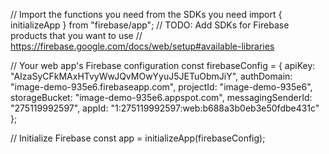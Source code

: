 // Import the functions you need from the SDKs you need
import { initializeApp } from "firebase/app";
// TODO: Add SDKs for Firebase products that you want to use
// https://firebase.google.com/docs/web/setup#available-libraries

// Your web app's Firebase configuration
const firebaseConfig = {
  apiKey: "AIzaSyCFkMAxHTvyWwJQvMOwYyuJ5JETuObmJiY",
  authDomain: "image-demo-935e6.firebaseapp.com",
  projectId: "image-demo-935e6",
  storageBucket: "image-demo-935e6.appspot.com",
  messagingSenderId: "275119992597",
  appId: "1:275119992597:web:b688a3b0eb3e50fdbe431c"
};

// Initialize Firebase
const app = initializeApp(firebaseConfig);